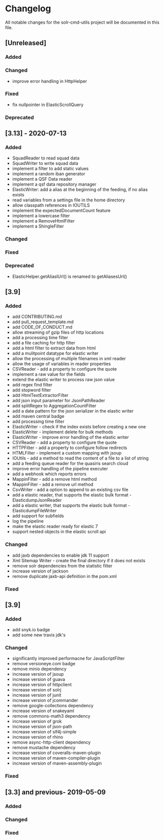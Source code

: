 # Changelog
All notable changes for the solr-cmd-utils project will be documented in this file.


## [Unreleased]
### Added

### Changed
- improve error handling in HttpHelper

### Fixed
- fix nullpointer in ElasticScrollQuery

### Deprecated

## [3.13] - 2020-07-13
### Added
- SquadReader to read squad data 
- SquadWriter to write squad data 
- implement a filter to add static values
- implement a random iban generator
- implement a QSF Data reader
- implement a qsf data repository manager
- ElasticWriter: add a alias at the beginning of the feeding, if no alias exists
- read variables from a settings file in the home directory
- allow classpath references in IOUTILS
- implement the expectedDocumentCount feature
- implement a lowercase filter
- implement a RemoveHtmlFilter
- implement a ShingleFilter

### Changed


### Fixed

### Deprecated
- ElasticHelper.getAliaslUrl() is renamed to getAliasesUrl()


## [3.9]
### Added
- add CONTRIBUTING.md
- add pull_request_template.md
- add CODE_OF_CONDUCT.md
- allow streaming of gzip files of http locations
- add a processing time filter
- add a file caching for http filter
- add a html filter to extract data from html
- add a mulitpoint datatype for elastic writer
- allow the processing of multiple filenames in xml reader
- allow the usage of variables in reader properties
- CSVReader - add a property to configure the quote
- implement a raw value for the fields 
- extend the elastic writer to process raw json value
- add regex find filter
- add stopword filter
- add HtmlTextExtractorFilter
- add json input parameter for JsonPathReader
- add splitRegex to AggregationCountFilter
- add a date pattern for the json serializer in the elastic writer
- add maven central badge
- add processing time filter
- ElasticWriter - check if the index exists before creating a new one
- ElasticWriter - implement delete for bulk methods
- ElasticWriter - improve error handling of the elastic writer
- CSVReader - add a property to configure the quote
- HTTPFilter - add a property to configure follow redirects
- HTMLFilter - implement a custom mapping with jsoup
- IOUtils - add a method to read the content of a file to a list of string
- add a feeding queue reader for the quasiris search cloud
- improve error handling of the pipeline executer
- add a webhook which reports errors
- MappinFilter - add a remove html method
- MappinFilter - add a remove url method
- CsvWriter - add a option to append to an existing csv file
- add a elastic reader, that supports the elastic bulk format - ElasticdumpJsonReader 
- add a elastic writer, that supports the elastic bulk format - ElasticdumpFileWriter 
- add support for subfields
- log the pipeline
- make the elastic reader ready for elastic 7
- support nested objects in the elastic scroll api

### Changed
- add jaxb dependencies to enable jdk 11 support
- Xml Sitemap Writer - create the final directory if it does not exists
- remove solr dependencies from the statistic filter
- increase version of jackson
- remove duplicate jaxb-api definition in the pom.xml

### Fixed



## [3.9]
### Added
- add snyk.io badge
- add some new travis jdk's

### Changed
- significantly improved performacne for JavaScriptFilter
- remove versioneye.com badge
- remove minio dependency
- increase version of jsoup
- increase version of guava
- increase version of httpclient
- increase version of solrj
- increase version of junit
- increase version of jcommander
- remove google-collections dependency
- increase version of snakeyaml
- remove commons-math3 dependency
- increase version of grok
- increase version of json-path
- increase version of slf4j-simple
- increase version of rhino
- remove async-http-client dependency
- remove mustache dependency
- increase version of coveralls-maven-plugin
- increase version of maven-compiler-plugin
- increase version of maven-assembly-plugin

### Fixed


## [3.3] and previous- 2019-05-09
### Added

### Changed

### Fixed
